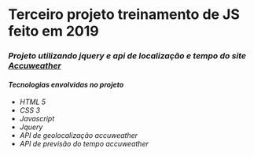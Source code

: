 
<h1> Terceiro projeto treinamento de JS feito em 2019 </h1>
<em/>


<h3> Projeto utilizando jquery e api de localização e tempo do site <a href="https://accuweather.com">Accuweather</a></h3>

<em/>

<h4>Tecnologias envolvidas no projeto</h4>
<ul>
  <li>HTML 5</li>
  <li>CSS 3 </li>
  <li>Javascript </li>
  <li>Jquery </li>
  <li>API de geolocalização accuweather </li>
  <li>API de previsão do tempo accuweather  </li>
</ul>



